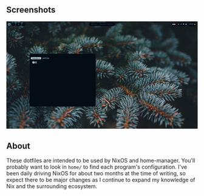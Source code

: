 ## Screenshots
![preview](https://raw.githubusercontent.com/thomascft/dotfiles/master/preview.png)

## About

These dotfiles are intended to be used by NixOS and home-manager.
You'll probably want to look in `home/` to find each program's configuration.
I've been daily driving NixOS for about two months at the time of writing,
 so expect there to be major changes as I continue to expand my knowledge of Nix and the surrounding ecosystem.
